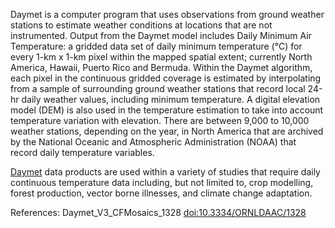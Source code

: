 Daymet is a computer program that uses observations from ground weather stations to estimate weather conditions at locations that are not instrumented. Output from the Daymet model includes Daily Minimum Air Temperature: a gridded data set of daily minimum temperature (℃) for every 1-km x 1-km pixel within the mapped spatial extent; currently North America, Hawaii, Puerto Rico and Bermuda. Within the Daymet algorithm, each pixel in the continuous gridded coverage is estimated by interpolating from a sample of surrounding ground weather stations that record local 24-hr daily weather values, including minimum temperature. A digital elevation model (DEM) is also used in the temperature estimation to take into account temperature variation with elevation.  There are between 9,000 to 10,000 weather stations, depending on the year, in North America that are archived by the National Oceanic and Atmospheric Administration (NOAA) that record daily temperature variables.

[Daymet](https://daymet.ornl.gov/) data products are used within a variety of studies that require daily continuous temperature data including, but not limited to, crop modelling, forest production, vector borne illnesses, and climate change adaptation.

References: Daymet_V3_CFMosaics_1328 [doi:10.3334/ORNLDAAC/1328](https://doi.org/10.3334/ORNLDAAC/1328)
